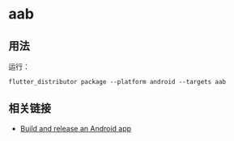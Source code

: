 # aab

## 用法

运行：

```
flutter_distributor package --platform android --targets aab
```

## 相关链接

* [Build and release an Android app](https://docs.flutter.dev/deployment/android)
